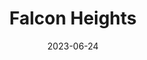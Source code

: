 ---
title: "Falcon Heights"
type: state
date: 2023-06-24
hashtag: falcon-heights
borders:
  - Lauderdale
  - Roseville
  - Saint Paul
county:
  - Ramsey County
state:
  - Minnesota
tags:
  - city
---